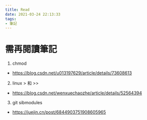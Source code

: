 ```yaml
---
title: Read
date: 2021-03-24 22:13:33
tags:
- 筆記
---
```


# 需再閱讀筆記

1. chmod
  * https://blog.csdn.net/u013197629/article/details/73608613
2. linux > 和 >> 
  * https://blog.csdn.net/wenxuechaozhe/article/details/52564394
3. git sibmodules
  * https://juejin.cn/post/6844903751908605965
